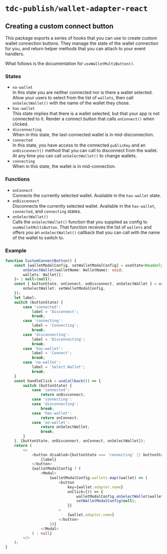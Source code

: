 # `tdc-publish/wallet-adapter-react`

## Creating a custom connect button

This package exports a series of hooks that you can use to create custom wallet connection buttons. They manage the state of the wallet connection for you, and return helper methods that you can attach to your event handlers.

What follows is the documentation for `useWalletMultiButton()`.

### States

-   `no-wallet` \
    In this state you are neither connected nor is there a wallet selected. Allow your users to select from the list of `wallets`, then call `onSelectWallet()` with the name of the wallet they chose.
-   `has-wallet` \
    This state implies that there is a wallet selected, but that your app is not connected to it. Render a connect button that calls `onConnect()` when clicked.
-   `disconnecting` \
    When in this state, the last-connected wallet is in mid-disconnection.
-   `connected` \
    In this state, you have access to the connected `publicKey` and an `onDisconnect()` method that you can call to disconnect from the wallet. At any time you can call `onSelectWallet()` to change wallets.
-   `connecting` \
    When in this state, the wallet is in mid-connection.

### Functions

-   `onConnect` \
     Connects the currently selected wallet. Available in the `has-wallet` state.
-   `onDisconnect` \
     Disconnects the currently selected wallet. Available in the `has-wallet`, `connected`, and `connecting` states.
-   `onSelectWallet()` \
     Calls the `onSelectWallet()` function that you supplied as config to `useWalletMultiButton`. That function receives the list of `wallets` and offers you an `onSelectWallet()` callback that you can call with the name of the wallet to switch to.

### Example

```ts
function CustomConnectButton() {
    const [walletModalConfig, setWalletModalConfig] = useState<Readonly<{
        onSelectWallet(walletName: WalletName): void;
        wallets: Wallet[];
    }> | null>(null);
    const { buttonState, onConnect, onDisconnect, onSelectWallet } = useWalletMultiButton({
        onSelectWallet: setWalletModalConfig,
    });
    let label;
    switch (buttonState) {
        case 'connected':
            label = 'Disconnect';
            break;
        case 'connecting':
            label = 'Connecting';
            break;
        case 'disconnecting':
            label = 'Disconnecting';
            break;
        case 'has-wallet':
            label = 'Connect';
            break;
        case 'no-wallet':
            label = 'Select Wallet';
            break;
    }
    const handleClick = useCallback(() => {
        switch (buttonState) {
            case 'connected':
                return onDisconnect;
            case 'connecting':
            case 'disconnecting':
                break;
            case 'has-wallet':
                return onConnect;
            case 'no-wallet':
                return onSelectWallet;
                break;
        }
    }, [buttonState, onDisconnect, onConnect, onSelectWallet]);
    return (
        <>
            <button disabled={buttonState === 'connecting' || buttonState === 'disconnecting'} onClick={handleClick}>
                {label}
            </button>
            {walletModalConfig ? (
                <Modal>
                    {walletModalConfig.wallets.map((wallet) => (
                        <button
                            key={wallet.adapter.name}
                            onClick={() => {
                                walletModalConfig.onSelectWallet(wallet.adapter.name);
                                setWalletModalConfig(null);
                            }}
                        >
                            {wallet.adapter.name}
                        </button>
                    ))}
                </Modal>
            ) : null}
        </>
    );
}
```
